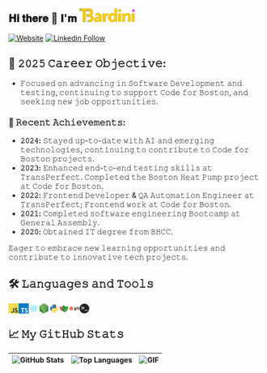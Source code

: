 <h2>
    𝐇𝐢 𝐭𝐡𝐞𝐫𝐞 👋 𝐈'𝐦
    <a href="https://www.tbardini.com/">
        <img src="https://raw.githubusercontent.com/thiagobardini/tbardini/main/src/Assets/images/TBardini-dot-gold.png" width="110" alt="tbardini Logo">
    </a>
</h2>

[![Website](https://img.shields.io/badge/tbardini.com-UP-brightgreen)](https://tbardini.com/)
[![Linkedin Follow](https://img.shields.io/badge/Thiago%20Bardini-LinkedIn-blue)](https://www.linkedin.com/in/thiagobardini/)


## 🚀 𝟸𝟶𝟸𝟻 𝙲𝚊𝚛𝚎𝚎𝚛 𝙾𝚋𝚓𝚎𝚌𝚝𝚒𝚟𝚎:
- 𝙵𝚘𝚌𝚞𝚜𝚎𝚍 𝚘𝚗 𝚊𝚍𝚟𝚊𝚗𝚌𝚒𝚗𝚐 𝚒𝚗 𝚂𝚘𝚏𝚝𝚠𝚊𝚛𝚎 𝙳𝚎𝚟𝚎𝚕𝚘𝚙𝚖𝚎𝚗𝚝 𝚊𝚗𝚍 𝚝𝚎𝚜𝚝𝚒𝚗𝚐, 𝚌𝚘𝚗𝚝𝚒𝚗𝚞𝚒𝚗𝚐 𝚝𝚘 𝚜𝚞𝚙𝚙𝚘𝚛𝚝 𝙲𝚘𝚍𝚎 𝚏𝚘𝚛 𝙱𝚘𝚜𝚝𝚘𝚗, 𝚊𝚗𝚍 𝚜𝚎𝚎𝚔𝚒𝚗𝚐 𝚗𝚎𝚠 𝚓𝚘𝚋 𝚘𝚙𝚙𝚘𝚛𝚝𝚞𝚗𝚒𝚝𝚒𝚎𝚜.

### 🌟 𝚁𝚎𝚌𝚎𝚗𝚝 𝙰𝚌𝚑𝚒𝚎𝚟𝚎𝚖𝚎𝚗𝚝𝚜:
- **𝟸𝟶𝟸𝟺:** 𝚂𝚝𝚊𝚢𝚎𝚍 𝚞𝚙-𝚝𝚘-𝚍𝚊𝚝𝚎 𝚠𝚒𝚝𝚑 𝙰𝙸 𝚊𝚗𝚍 𝚎𝚖𝚎𝚛𝚐𝚒𝚗𝚐 𝚝𝚎𝚌𝚑𝚗𝚘𝚕𝚘𝚐𝚒𝚎𝚜, 𝚌𝚘𝚗𝚝𝚒𝚗𝚞𝚒𝚗𝚐 𝚝𝚘 𝚌𝚘𝚗𝚝𝚛𝚒𝚋𝚞𝚝𝚎 𝚝𝚘 𝙲𝚘𝚍𝚎 𝚏𝚘𝚛 𝙱𝚘𝚜𝚝𝚘𝚗 𝚙𝚛𝚘𝚓𝚎𝚌𝚝𝚜.
- **𝟸𝟶𝟸𝟹:** 𝙴𝚗𝚑𝚊𝚗𝚌𝚎𝚍 𝚎𝚗𝚍-𝚝𝚘-𝚎𝚗𝚍 𝚝𝚎𝚜𝚝𝚒𝚗𝚐 𝚜𝚔𝚒𝚕𝚕𝚜 𝚊𝚝 𝚃𝚛𝚊𝚗𝚜𝙿𝚎𝚛𝚏𝚎𝚌𝚝. 𝙲𝚘𝚖𝚙𝚕𝚎𝚝𝚎𝚍 𝚝𝚑𝚎 𝙱𝚘𝚜𝚝𝚘𝚗 𝙷𝚎𝚊𝚝 𝙿𝚞𝚖𝚙 𝚙𝚛𝚘𝚓𝚎𝚌𝚝 𝚊𝚝 𝙲𝚘𝚍𝚎 𝚏𝚘𝚛 𝙱𝚘𝚜𝚝𝚘𝚗.
- **𝟸𝟶𝟸𝟸:** 𝙵𝚛𝚘𝚗𝚝𝚎𝚗𝚍 𝙳𝚎𝚟𝚎𝚕𝚘𝚙𝚎𝚛 & 𝚀𝙰 𝙰𝚞𝚝𝚘𝚖𝚊𝚝𝚒𝚘𝚗 𝙴𝚗𝚐𝚒𝚗𝚎𝚎𝚛 𝚊𝚝 𝚃𝚛𝚊𝚗𝚜𝙿𝚎𝚛𝚏𝚎𝚌𝚝; 𝙵𝚛𝚘𝚗𝚝𝚎𝚗𝚍 𝚠𝚘𝚛𝚔 𝚊𝚝 𝙲𝚘𝚍𝚎 𝚏𝚘𝚛 𝙱𝚘𝚜𝚝𝚘𝚗.
- **𝟸𝟶𝟸𝟷:** 𝙲𝚘𝚖𝚙𝚕𝚎𝚝𝚎𝚍 𝚜𝚘𝚏𝚝𝚠𝚊𝚛𝚎 𝚎𝚗𝚐𝚒𝚗𝚎𝚎𝚛𝚒𝚗𝚐 𝙱𝚘𝚘𝚝𝚌𝚊𝚖𝚙 𝚊𝚝 𝙶𝚎𝚗𝚎𝚛𝚊𝚕 𝙰𝚜𝚜𝚎𝚖𝚋𝚕𝚢.
- **𝟸𝟶𝟸𝟶:** 𝙾𝚋𝚝𝚊𝚒𝚗𝚎𝚍 𝙸𝚃 𝚍𝚎𝚐𝚛𝚎𝚎 𝚏𝚛𝚘𝚖 𝙱𝙷𝙲𝙲.

𝙴𝚊𝚐𝚎𝚛 𝚝𝚘 𝚎𝚖𝚋𝚛𝚊𝚌𝚎 𝚗𝚎𝚠 𝚕𝚎𝚊𝚛𝚗𝚒𝚗𝚐 𝚘𝚙𝚙𝚘𝚛𝚝𝚞𝚗𝚒𝚝𝚒𝚎𝚜 𝚊𝚗𝚍 𝚌𝚘𝚗𝚝𝚛𝚒𝚋𝚞𝚝𝚎 𝚝𝚘 𝚒𝚗𝚗𝚘𝚟𝚊𝚝𝚒𝚟𝚎 𝚝𝚎𝚌𝚑 𝚙𝚛𝚘𝚓𝚎𝚌𝚝𝚜.

## 🛠️ 𝙻𝚊𝚗𝚐𝚞𝚊𝚐𝚎𝚜 𝚊𝚗𝚍 𝚃𝚘𝚘𝚕𝚜

 <!-- [<img align="left" alt="Visual Studio Code" width="20px" src="https://raw.githubusercontent.com/github/explore/80688e429a7d4ef2fca1e82350fe8e3517d3494d/topics/visual-studio-code/visual-studio-code.png" />][website]
[<img align="left" alt="HTML5" width="20px" src="https://raw.githubusercontent.com/github/explore/80688e429a7d4ef2fca1e82350fe8e3517d3494d/topics/html/html.png" />][website]
[<img align="left" alt="CSS3" width="20px" src="https://raw.githubusercontent.com/github/explore/80688e429a7d4ef2fca1e82350fe8e3517d3494d/topics/css/css.png" />][website] -->
[<img align="left" alt="JavaScript" width="20px" src="https://raw.githubusercontent.com/github/explore/80688e429a7d4ef2fca1e82350fe8e3517d3494d/topics/javascript/javascript.png" />][website]
[<img align="left" alt="TypeScript" width="20px" src="https://raw.githubusercontent.com/github/explore/80688e429a7d4ef2fca1e82350fe8e3517d3494d/topics/typescript/typescript.png" />][website]
[<img align="left" alt="React" width="20px" src="https://raw.githubusercontent.com/github/explore/80688e429a7d4ef2fca1e82350fe8e3517d3494d/topics/react/react.png" />][website]
 <!-- [<img align="left" alt="Next.js" width="20px" src="https://cdn.worldvectorlogo.com/logos/next-js.svg" />][website] -->
[<img align="left" alt="Node.js" width="20px" src="https://raw.githubusercontent.com/github/explore/80688e429a7d4ef2fca1e82350fe8e3517d3494d/topics/nodejs/nodejs.png" />][website]
[<img align="left" alt="Python" width="20px" src="https://raw.githubusercontent.com/devicons/devicon/master/icons/python/python-original.svg" />][website]
[<img align="left" alt="Playwright" width="20px" src="https://raw.githubusercontent.com/github/explore/main/topics/playwright/playwright.png" />][website] 
[<img align="left" alt="Git" width="20px" src="https://raw.githubusercontent.com/github/explore/80688e429a7d4ef2fca1e82350fe8e3517d3494d/topics/git/git.png" />][website]
[<img align="left" alt="Terminal" width="20px" src="https://raw.githubusercontent.com/github/explore/80688e429a7d4ef2fca1e82350fe8e3517d3494d/topics/terminal/terminal.png" />][website]
<br />

## 📈 𝙼𝚢 𝙶𝚒𝚝𝙷𝚞𝚋 𝚂𝚝𝚊𝚝𝚜

| ![GitHub Stats](https://github-readme-stats.vercel.app/api?username=thiagobardini&hide=issues,contribs&theme=buefy&show_icons=true&hide_border=true) | ![Top Languages](https://github-readme-stats.vercel.app/api/top-langs/?username=thiagobardini&hide=html,plsql&layout=compact&theme=buefy&hide_border=true) | ![GIF](https://media.giphy.com/media/zOvBKUUEERdNm/giphy-downsized.gif) |
| --- | --- | --- |


<!-- <details> -->

  <!-- <summary>:zap: GitHub Stats</summary> -->

<!-- </details> -->

[linkedin]: https://www.linkedin.com/in/thiagobardini/
[website]: https://thiagobardini.com/


<!--
🌐 **Find me online:**  
[🌍 Website](https://tbardini.com/) • [💼 LinkedIn](https://www.linkedin.com/in/thiagobardini/) • [🐙 GitHub](https://github.com/thiagobardini)
-->
